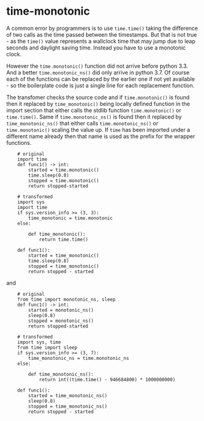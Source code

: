 # time-monotonic

A common error by programmers is to use `time.time()` taking the difference of two calls
as the time passed between the timestamps. But that is not true - as the `time()` value 
represents a wallclock time that may jump due to leap seconds and daylight saving time.
Instead you have to use a monotonic clock.

However the `time.monotonic()` function did not arrive before python 3.3. And a better
`time.monotonic_ns()` did only arrive in python 3.7. Of course each of the functions
can be replaced by the earlier one if not yet available - so the boilerplate code
is just a single line for each replacement function.

The transfomer checks the source code and if `time.monotonic()` is found then it 
replaced by `time_monotonic()` being locally defined function in the import section 
that either calls the stdlib function `time.monotonic()` or `time.time()`. Same if 
`time.monotonic_ns()` is found then it replaced by `time_monotonic_ns()` that
either calls `time.monotonic_ns()` or `time.monotonic()` scaling the value up.
If `time` has been imported under a different name already then that name is
used as the prefix for the wrapper functions.

        # original
        import time
        def func1() -> int:
            started = time.monotonic()
            time.sleep(0.8)
            stopped = time.monotonic()
            return stopped-started

        # transformed
        import sys
        import time
        if sys.version_info >= (3, 3):
            time_monotonic = time.monotonic
        else:
        
            def time_monotonic():
                return time.time()

        def func1():
            started = time_monotonic()
            time.sleep(0.8)
            stopped = time_monotonic()
            return stopped - started

and

        # original
        from time import monotonic_ns, sleep
        def func1() -> int:
            started = monotonic_ns()
            sleep(0.8)
            stopped = monotonic_ns()
            return stopped-started

        # transformed
        import sys, time
        from time import sleep
        if sys.version_info >= (3, 7):
            time_monotonic_ns = time.monotonic_ns
        else:

            def time_monotonic_ns():
                return int((time.time() - 946684800) * 1000000000)

        def func1():
            started = time_monotonic_ns()
            sleep(0.8)
            stopped = time_monotonic_ns()
            return stopped - started

